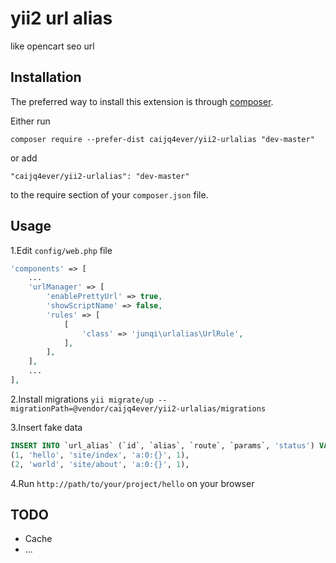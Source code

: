 yii2 url alias
==============
like opencart seo url

Installation
------------

The preferred way to install this extension is through [composer](http://getcomposer.org/download/).

Either run

```
composer require --prefer-dist caijq4ever/yii2-urlalias "dev-master"
```

or add

```
"caijq4ever/yii2-urlalias": "dev-master"
```

to the require section of your `composer.json` file.


Usage
-----

1.Edit `config/web.php` file
```php
'components' => [
    ...
    'urlManager' => [
        'enablePrettyUrl' => true,
        'showScriptName' => false,
        'rules' => [
            [
                'class' => 'junqi\urlalias\UrlRule',
            ],
        ],
    ],
    ...
],
```

2.Install migrations `yii migrate/up --migrationPath=@vendor/caijq4ever/yii2-urlalias/migrations`

3.Insert fake data
```SQL
INSERT INTO `url_alias` (`id`, `alias`, `route`, `params`, 'status') VALUES
(1, 'hello', 'site/index', 'a:0:{}', 1),
(2, 'world', 'site/about', 'a:0:{}', 1),
```

4.Run `http://path/to/your/project/hello` on your browser


TODO
----
- Cache
- ...
